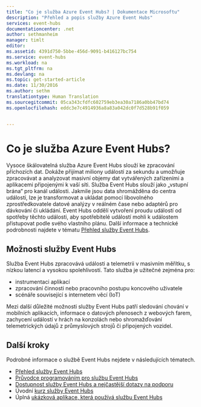 ```yaml
---
title: "Co je služba Azure Event Hubs? | Dokumentace Microsoftu"
description: "Přehled a popis služby Azure Event Hubs"
services: event-hubs
documentationcenter: .net
author: sethmanheim
manager: timlt
editor: 
ms.assetid: 4391d750-5bbe-456d-9091-b416127bc754
ms.service: event-hubs
ms.workload: na
ms.tgt_pltfrm: na
ms.devlang: na
ms.topic: get-started-article
ms.date: 11/30/2016
ms.author: sethm
translationtype: Human Translation
ms.sourcegitcommit: 05ca343cfdfc602759eb3ea30a7186a0bb47bd74
ms.openlocfilehash: eddc3e7c4914936a8a83a042dc0f7d528b91f059


---
```

# <a name="what-is-azure-event-hubs"></a>Co je služba Azure Event Hubs?
Vysoce škálovatelná služba Azure Event Hubs slouží ke zpracování příchozích dat. Dokáže přijímat miliony událostí za sekundu a umožňuje zpracovávat a analyzovat masivní objemy dat vytvářených zařízeními a aplikacemi připojenými k vaší síti. Služba Event Hubs slouží jako „vstupní brána“ pro kanál události. Jakmile jsou data shromážděna do centra událostí, lze je transformovat a ukládat pomocí libovolného zprostředkovatele datové analýzy v reálném čase nebo adaptérů pro dávkování či ukládání. Event Hubs oddělí vytvoření proudu událostí od spotřeby těchto události, aby spotřebitelé událostí mohli k událostem přistupovat podle svého vlastního plánu. Další informace a technické podrobnosti najdete v tématu [Přehled služby Event Hubs](event-hubs-overview.md).

## <a name="event-hubs-capabilities"></a>Možnosti služby Event Hubs
Služba Event Hubs zpracovává události a telemetrii v masivním měřítku, s nízkou latencí a vysokou spolehlivostí. Tato služba je užitečné zejména pro:

* instrumentaci aplikací
* zpracování činnosti nebo pracovního postupu koncového uživatele
* scénáře související s internetem věcí (IoT)

Mezi další důležité možnosti služby Event Hubs patří sledování chování v mobilních aplikacích, informace o datových přenosech z webových farem, zachycení událostí v hrách na konzolách nebo shromažďování telemetrických údajů z průmyslových strojů či připojených vozidel.

## <a name="next-steps"></a>Další kroky
Podrobné informace o službě Event Hubs nejdete v následujících tématech.

* [Přehled služby Event Hubs](event-hubs-overview.md)
* [Průvodce programováním pro službu Event Hubs](event-hubs-programming-guide.md)
* [Dostupnost služby Event Hubs a nejčastější dotazy na podporu](event-hubs-availability-and-support-faq.md)
* Úvodní [kurz služby Event Hubs][Event Hubs tutorial]
* Úplná [ukázková aplikace, která používá službu Event Hubs][sample application that uses Event Hubs]

[Event Hubs tutorial]: event-hubs-csharp-ephcs-getstarted.md
[sample application that uses Event Hubs]: https://code.msdn.microsoft.com/Service-Bus-Event-Hub-286fd097



<!--HONumber=Dec16_HO1-->


